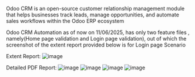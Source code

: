 Odoo CRM is an open-source customer relationship management module that helps businesses track leads, manage opportunities, and automate sales workflows within the Odoo ERP ecosystem

Odoo CRM Automation as of now on 11/06/2025, has only two feature files , namely(Home page validation and Login page validation), out of which the screenshot of the extent report provided below is for Login page
Scenario

Extent Report:
![image](https://github.com/user-attachments/assets/6706b687-72d7-4bb8-848c-a020ea014614)


Detailed PDF Report:
![image](https://github.com/user-attachments/assets/f4669ac8-e21e-4fe4-909e-9a958dadecce)
![image](https://github.com/user-attachments/assets/0d22cd34-093b-4f41-9ec7-34432cbbe2bf)
![image](https://github.com/user-attachments/assets/b10c719c-cdf6-4797-9f76-d109bd3aa93d)
![image](https://github.com/user-attachments/assets/55c0ee30-7f04-4514-a434-0442a123f866)


